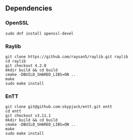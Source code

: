 ## Dependencies

### OpenSSL

```shell
sudo dnf install openssl-devel
```

### Raylib

```shell
git clone https://github.com/raysan5/raylib.git raylib
cd raylib
git checkout 4.2.0
mkdir build && cd build
cmake -DBUILD_SHARED_LIBS=ON ..
make
sudo make install
```

### EnTT

```shell
git clone git@github.com:skypjack/entt.git entt
cd entt
git checkout v3.11.1
mkdir build && cd build
cmake -DBUILD_SHARED_LIBS=ON ..
make
sudo make install
```